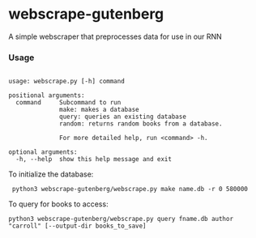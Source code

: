 # webscrape-gutenberg

A simple webscraper that preprocesses data for use in our RNN

### Usage

```

usage: webscrape.py [-h] command

positional arguments:
  command     Subcommand to run
              make: makes a database
              query: queries an existing database
              random: returns random books from a database.

              For more detailed help, run <command> -h.

optional arguments:
  -h, --help  show this help message and exit
```

To initialize the database:

``` python3 webscrape-gutenberg/webscrape.py make name.db -r 0 580000``` 

To query for books to access:

```python3 webscrape-gutenberg/webscrape.py query fname.db author "carroll" [--output-dir books_to_save]```


